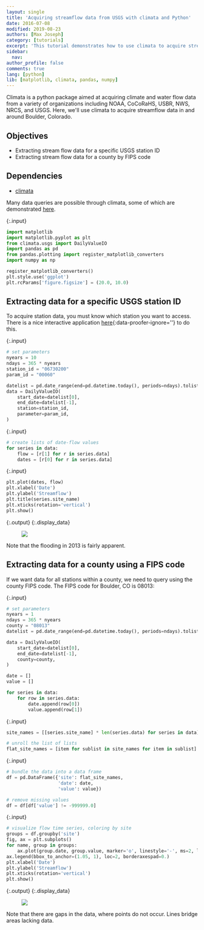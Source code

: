 ```yaml
---
layout: single
title: 'Acquiring streamflow data from USGS with climata and Python'
date: 2016-07-08
modified: 2019-08-23
authors: [Max Joseph]
category: [tutorials]
excerpt: 'This tutorial demonstrates how to use climata to acquire streamflow data in and around Boulder, Colorado.'
sidebar:
  nav:
author_profile: false
comments: true
lang: [python]
lib: [matplotlib, climata, pandas, numpy]
---
```

Climata is a python package aimed at acquiring climate and water flow data from a variety of organizations including NOAA, CoCoRaHS, USBR, NWS, NRCS, and USGS. 
Here, we'll use climata to acquire streamflow data in and around Boulder, Colorado.

## Objectives

- Extracting stream flow data for a specific USGS station ID
- Extracting stream flow data for a county by FIPS code

## Dependencies


- [climata](https://github.com/heigeo/climata)

Many data queries are possible through climata, some of which are demonstrated [here](http://climata.houstoneng.net/datarequests/).

{:.input}
```python
import matplotlib
import matplotlib.pyplot as plt
from climata.usgs import DailyValueIO
import pandas as pd
from pandas.plotting import register_matplotlib_converters
import numpy as np

register_matplotlib_converters()
plt.style.use('ggplot')
plt.rcParams['figure.figsize'] = (20.0, 10.0)
```

## Extracting data for a specific USGS station ID

To acquire station data, you must know which station you want to access. 
There is a nice interactive application [here](http://maps.waterdata.usgs.gov/mapper/){:data-proofer-ignore=''} to do this. 

{:.input}
```python
# set parameters
nyears = 10
ndays = 365 * nyears
station_id = "06730200"
param_id = "00060"

datelist = pd.date_range(end=pd.datetime.today(), periods=ndays).tolist()
data = DailyValueIO(
    start_date=datelist[0],
    end_date=datelist[-1],
    station=station_id,
    parameter=param_id,
)
```

{:.input}
```python
# create lists of date-flow values
for series in data:
    flow = [r[1] for r in series.data]
    dates = [r[0] for r in series.data]
```

{:.input}
```python
plt.plot(dates, flow)
plt.xlabel('Date')
plt.ylabel('Streamflow')
plt.title(series.site_name)
plt.xticks(rotation='vertical')
plt.show()
```

{:.output}
{:.display_data}

<figure>

<img src = "{{ site.url }}%s/images/tutorials/python/2016-07-08-acquire-and-visualize-usgs-hydrology-data/2016-07-08-acquire-and-visualize-usgs-hydrology-data_6_0.png">

</figure>




Note that the flooding in 2013 is fairly apparent.

## Extracting data for a county using a FIPS code

If we want data for all stations within a county, we need to query using the county FIPS code. 
The FIPS code for Boulder, CO is 08013:

{:.input}
```python
# set parameters
nyears = 1
ndays = 365 * nyears
county = "08013"
datelist = pd.date_range(end=pd.datetime.today(), periods=ndays).tolist()

data = DailyValueIO(
    start_date=datelist[0],
    end_date=datelist[-1],
    county=county,
)

date = []
value = []

for series in data:
    for row in series.data:
        date.append(row[0])
        value.append(row[1])
```

{:.input}
```python
site_names = [[series.site_name] * len(series.data) for series in data]

# unroll the list of lists
flat_site_names = [item for sublist in site_names for item in sublist]
```

{:.input}
```python
# bundle the data into a data frame
df = pd.DataFrame({'site': flat_site_names, 
                   'date': date, 
                   'value': value})

# remove missing values
df = df[df['value'] != -999999.0]
```

{:.input}
```python
# visualize flow time series, coloring by site
groups = df.groupby('site')
fig, ax = plt.subplots()
for name, group in groups:
    ax.plot(group.date, group.value, marker='o', linestyle='-', ms=2, label=name)
ax.legend(bbox_to_anchor=(1.05, 1), loc=2, borderaxespad=0.)
plt.xlabel('Date')
plt.ylabel('Streamflow')
plt.xticks(rotation='vertical')
plt.show()
```

{:.output}
{:.display_data}

<figure>

<img src = "{{ site.url }}%s/images/tutorials/python/2016-07-08-acquire-and-visualize-usgs-hydrology-data/2016-07-08-acquire-and-visualize-usgs-hydrology-data_12_0.png">

</figure>




Note that there are gaps in the data, where points do not occur. 
Lines bridge areas lacking data.
